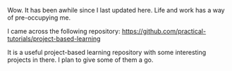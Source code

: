Wow. It has been awhile since I last updated here. Life and work has a way of pre-occupying me.

I came across the following repository: https://github.com/practical-tutorials/project-based-learning

It is a useful project-based learning repository with some interesting projects in there. I plan to give some of them a go. 
